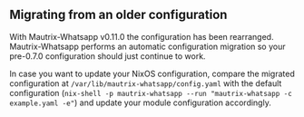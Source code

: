 ## Migrating from an older configuration

With Mautrix-Whatsapp v0.11.0 the configuration has been rearranged. Mautrix-Whatsapp performs an automatic configuration migration so your pre-0.7.0 configuration should just continue to work.

In case you want to update your NixOS configuration, compare the migrated configuration at `/var/lib/mautrix-whatsapp/config.yaml` with the default configuration (`nix-shell -p mautrix-whatsapp --run "mautrix-whatsapp -c example.yaml -e"`) and update your module configuration accordingly.
